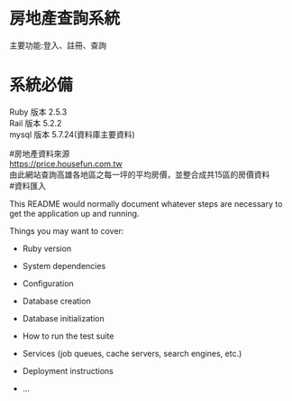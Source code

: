 # 房地產查詢系統
主要功能:登入、註冊、查詢  
# 系統必備  

Ruby 版本 2.5.3  
Rail 版本 5.2.2  
mysql 版本 5.7.24(資料庫主要資料)  

#房地產資料來源  
https://price.housefun.com.tw	
由此網站查詢高雄各地區之每一坪的平均房價，並整合成共15區的房價資料  
#資料匯入

This README would normally document whatever steps are necessary to get the
application up and running.

Things you may want to cover:  	

* Ruby version

* System dependencies

* Configuration

* Database creation

* Database initialization

* How to run the test suite

* Services (job queues, cache servers, search engines, etc.)

* Deployment instructions

* ...
